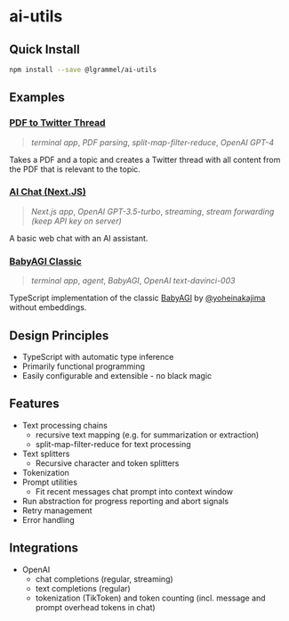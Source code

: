 # ai-utils

## Quick Install

```bash
npm install --save @lgrammel/ai-utils
```

## Examples

### [PDF to Twitter Thread](https://github.com/lgrammel/ai-utils/tree/main/examples/pdf-to-twitter-thread)

> _terminal app_, _PDF parsing_, _split-map-filter-reduce_, _OpenAI GPT-4_

Takes a PDF and a topic and creates a Twitter thread with all content from the PDF that is relevant to the topic.

### [AI Chat (Next.JS)](https://github.com/lgrammel/ai-utils/tree/main/examples/ai-chat-next-js)

> _Next.js app_, _OpenAI GPT-3.5-turbo_, _streaming_, _stream forwarding (keep API key on server)_

A basic web chat with an AI assistant.

### [BabyAGI Classic](https://github.com/lgrammel/ai-utils/tree/main/examples/baby-agi)

> _terminal app_, _agent_, _BabyAGI_, _OpenAI text-davinci-003_

TypeScript implementation of the classic [BabyAGI](https://github.com/yoheinakajima/babyagi/blob/main/classic/babyagi.py) by [@yoheinakajima](https://twitter.com/yoheinakajima) without embeddings.

## Design Principles

- TypeScript with automatic type inference
- Primarily functional programming
- Easily configurable and extensible - no black magic

## Features

- Text processing chains
  - recursive text mapping (e.g. for summarization or extraction)
  - split-map-filter-reduce for text processing
- Text splitters
  - Recursive character and token splitters
- Tokenization
- Prompt utilities
  - Fit recent messages chat prompt into context window
- Run abstraction for progress reporting and abort signals
- Retry management
- Error handling

## Integrations

- OpenAI
  - chat completions (regular, streaming)
  - text completions (regular)
  - tokenization (TikToken) and token counting (incl. message and prompt overhead tokens in chat)
